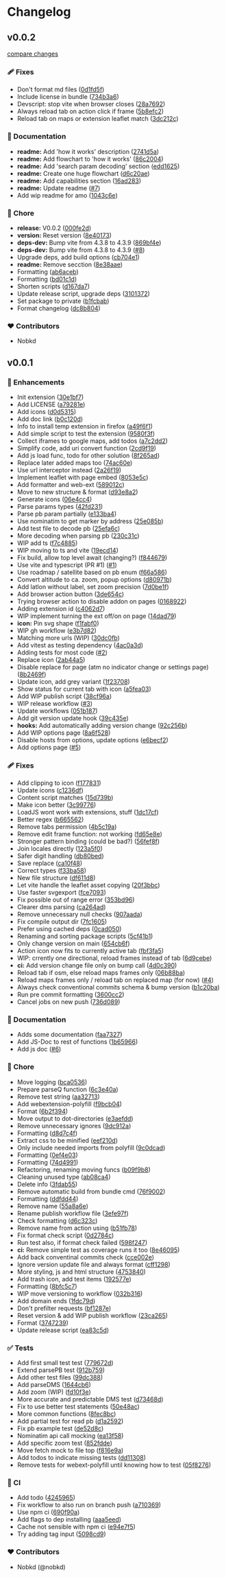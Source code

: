 # Changelog

## v0.0.2

[compare changes](https://github.com/nobkd/replace-maps/compare/v0.0.1...v0.0.2)

### 🩹 Fixes

- Don't format md files ([0d1fd5f](https://github.com/nobkd/replace-maps/commit/0d1fd5f))
- Include license in bundle ([734b3a6](https://github.com/nobkd/replace-maps/commit/734b3a6))
- Devscript:  stop vite when browser closes ([28a7692](https://github.com/nobkd/replace-maps/commit/28a7692))
- Always reload tab on action click if frame ([5b8efc2](https://github.com/nobkd/replace-maps/commit/5b8efc2))
- Reload tab on maps or extension leaflet match ([3dc212c](https://github.com/nobkd/replace-maps/commit/3dc212c))

### 📖 Documentation

- **readme:** Add 'how it works' description ([2741d5a](https://github.com/nobkd/replace-maps/commit/2741d5a))
- **readme:** Add flowchart to 'how it works' ([86c2004](https://github.com/nobkd/replace-maps/commit/86c2004))
- **readme:** Add 'search param decoding' section ([edd1625](https://github.com/nobkd/replace-maps/commit/edd1625))
- **readme:** Create one huge flowchart ([d6c20ae](https://github.com/nobkd/replace-maps/commit/d6c20ae))
- **readme:** Add capabilities section ([16ad283](https://github.com/nobkd/replace-maps/commit/16ad283))
- **readme:** Update readme ([#7](https://github.com/nobkd/replace-maps/pull/7))
- Add wip readme for amo ([1043c6e](https://github.com/nobkd/replace-maps/commit/1043c6e))

### 🏡 Chore

- **release:** V0.0.2 ([000fe2d](https://github.com/nobkd/replace-maps/commit/000fe2d))
- **version:** Reset version ([8e40173](https://github.com/nobkd/replace-maps/commit/8e40173))
- **deps-dev:** Bump vite from 4.3.8 to 4.3.9 ([869bf4e](https://github.com/nobkd/replace-maps/commit/869bf4e))
- **deps-dev:** Bump vite from 4.3.8 to 4.3.9 ([#8](https://github.com/nobkd/replace-maps/pull/8))
- Upgrade deps, add build options ([cb704e1](https://github.com/nobkd/replace-maps/commit/cb704e1))
- **readme:** Remove secction ([8e38aae](https://github.com/nobkd/replace-maps/commit/8e38aae))
- Formatting ([ab6aceb](https://github.com/nobkd/replace-maps/commit/ab6aceb))
- Formatting ([bd01c1d](https://github.com/nobkd/replace-maps/commit/bd01c1d))
- Shorten scripts ([d167da7](https://github.com/nobkd/replace-maps/commit/d167da7))
- Update release script, upgrade deps ([3101372](https://github.com/nobkd/replace-maps/commit/3101372))
- Set package to private ([b1fcbab](https://github.com/nobkd/replace-maps/commit/b1fcbab))
- Format changelog ([dc8b804](https://github.com/nobkd/replace-maps/commit/dc8b804))

### ❤️  Contributors

- Nobkd

## v0.0.1

### 🚀 Enhancements

- Init extension ([30e1bf7](https://github.com/nobkd/replace-maps/commit/30e1bf7))
- Add LICENSE ([a79281e](https://github.com/nobkd/replace-maps/commit/a79281e))
- Add icons ([d0d5315](https://github.com/nobkd/replace-maps/commit/d0d5315))
- Add doc link ([b0c120d](https://github.com/nobkd/replace-maps/commit/b0c120d))
- Info to install temp extension in firefox ([a49f6f1](https://github.com/nobkd/replace-maps/commit/a49f6f1))
- Add simple script to test the extension ([9580f3f](https://github.com/nobkd/replace-maps/commit/9580f3f))
- Collect iframes to google maps, add todos ([a7c2dd2](https://github.com/nobkd/replace-maps/commit/a7c2dd2))
- Simplify code, add uri convert function ([2cd9f19](https://github.com/nobkd/replace-maps/commit/2cd9f19))
- Add js load func, todo for other solution ([8f265ad](https://github.com/nobkd/replace-maps/commit/8f265ad))
- Replace later added maps too ([74ac60e](https://github.com/nobkd/replace-maps/commit/74ac60e))
- Use url interceptor instead ([2a26f19](https://github.com/nobkd/replace-maps/commit/2a26f19))
- Implement leaflet with page embed ([8053e5c](https://github.com/nobkd/replace-maps/commit/8053e5c))
- Add formatter and web-ext ([589012c](https://github.com/nobkd/replace-maps/commit/589012c))
- Move to new structure & format ([d93e8a2](https://github.com/nobkd/replace-maps/commit/d93e8a2))
- Generate icons ([06e4cc4](https://github.com/nobkd/replace-maps/commit/06e4cc4))
- Parse params types ([42fd231](https://github.com/nobkd/replace-maps/commit/42fd231))
- Parse pb param partially ([e133ba4](https://github.com/nobkd/replace-maps/commit/e133ba4))
- Use nominatim to get marker by address ([25e085b](https://github.com/nobkd/replace-maps/commit/25e085b))
- Add test file to decode pb ([25efa6c](https://github.com/nobkd/replace-maps/commit/25efa6c))
- More decoding when parsing pb ([230c31c](https://github.com/nobkd/replace-maps/commit/230c31c))
- WIP add ts ([f7c4885](https://github.com/nobkd/replace-maps/commit/f7c4885))
- WIP moving to ts and vite ([19ecd14](https://github.com/nobkd/replace-maps/commit/19ecd14))
- Fix build, allow top level await (changing?) ([f844679](https://github.com/nobkd/replace-maps/commit/f844679))
- Use vite and typescript (PR #1) ([#1](https://github.com/nobkd/replace-maps/issues/1))
- Use roadmap / satellite based on pb enum ([f66a586](https://github.com/nobkd/replace-maps/commit/f66a586))
- Convert altitude to ca. zoom, popup options ([d80971b](https://github.com/nobkd/replace-maps/commit/d80971b))
- Add latlon without label, set zoom precision ([7d0be1f](https://github.com/nobkd/replace-maps/commit/7d0be1f))
- Add browser action button ([3de654c](https://github.com/nobkd/replace-maps/commit/3de654c))
- Trying browser action to disable addon on pages ([0168922](https://github.com/nobkd/replace-maps/commit/0168922))
- Adding extension id ([c4062d7](https://github.com/nobkd/replace-maps/commit/c4062d7))
- WIP implement turning the ext off/on on page ([14dad79](https://github.com/nobkd/replace-maps/commit/14dad79))
- **icon:** Pin svg shape ([f1fabf0](https://github.com/nobkd/replace-maps/commit/f1fabf0))
- WIP gh workflow ([e3b7d82](https://github.com/nobkd/replace-maps/commit/e3b7d82))
- Matching more urls (WIP) ([30dc0fb](https://github.com/nobkd/replace-maps/commit/30dc0fb))
- Add vitest as testing dependency ([4ac0a3d](https://github.com/nobkd/replace-maps/commit/4ac0a3d))
- Adding tests for most code ([#2](https://github.com/nobkd/replace-maps/pull/2))
- Replace icon ([2ab44a5](https://github.com/nobkd/replace-maps/commit/2ab44a5))
- Disable replace for page (atm no indicator change or settings page) ([8b2469f](https://github.com/nobkd/replace-maps/commit/8b2469f))
- Update icon, add grey variant ([1f23708](https://github.com/nobkd/replace-maps/commit/1f23708))
- Show status for current tab with icon ([a5fea03](https://github.com/nobkd/replace-maps/commit/a5fea03))
- Add WIP publish script ([38cf96a](https://github.com/nobkd/replace-maps/commit/38cf96a))
- WIP release workflow ([#3](https://github.com/nobkd/replace-maps/pull/3))
- Update workflows ([051b187](https://github.com/nobkd/replace-maps/commit/051b187))
- Add git version update hook ([39c435e](https://github.com/nobkd/replace-maps/commit/39c435e))
- **hooks:** Add automatically adding version change ([92c256b](https://github.com/nobkd/replace-maps/commit/92c256b))
- Add WIP options page ([8a6f528](https://github.com/nobkd/replace-maps/commit/8a6f528))
- Disable hosts from options, update options ([e6becf2](https://github.com/nobkd/replace-maps/commit/e6becf2))
- Add options page ([#5](https://github.com/nobkd/replace-maps/pull/5))

### 🩹 Fixes

- Add clipping to icon ([f177831](https://github.com/nobkd/replace-maps/commit/f177831))
- Update icons ([c1236df](https://github.com/nobkd/replace-maps/commit/c1236df))
- Content script matches ([15d739b](https://github.com/nobkd/replace-maps/commit/15d739b))
- Make icon better ([3c99776](https://github.com/nobkd/replace-maps/commit/3c99776))
- LoadJS wont work with extensions, stuff ([1dc17cf](https://github.com/nobkd/replace-maps/commit/1dc17cf))
- Better regex ([b665562](https://github.com/nobkd/replace-maps/commit/b665562))
- Remove tabs permission ([4b5c19a](https://github.com/nobkd/replace-maps/commit/4b5c19a))
- Remove edit frame function: not working ([fd65e8e](https://github.com/nobkd/replace-maps/commit/fd65e8e))
- Stronger pattern binding (could be bad?) ([56fef8f](https://github.com/nobkd/replace-maps/commit/56fef8f))
- Join locales directly ([123a5f0](https://github.com/nobkd/replace-maps/commit/123a5f0))
- Safer digit handling ([db80bed](https://github.com/nobkd/replace-maps/commit/db80bed))
- Save replace ([ca10f48](https://github.com/nobkd/replace-maps/commit/ca10f48))
- Correct types ([f33ba58](https://github.com/nobkd/replace-maps/commit/f33ba58))
- New file structure ([df611d8](https://github.com/nobkd/replace-maps/commit/df611d8))
- Let vite handle the leaflet asset copying ([20f3bbc](https://github.com/nobkd/replace-maps/commit/20f3bbc))
- Use faster svgexport ([fce7093](https://github.com/nobkd/replace-maps/commit/fce7093))
- Fix possible out of range error ([353bd96](https://github.com/nobkd/replace-maps/commit/353bd96))
- Clearer dms parsing ([ca264ad](https://github.com/nobkd/replace-maps/commit/ca264ad))
- Remove unnecessary null checks ([907aada](https://github.com/nobkd/replace-maps/commit/907aada))
- Fix compile output dir ([7fc1605](https://github.com/nobkd/replace-maps/commit/7fc1605))
- Prefer using cached deps ([0cad050](https://github.com/nobkd/replace-maps/commit/0cad050))
- Renaming and sorting package scripts ([5cf41b1](https://github.com/nobkd/replace-maps/commit/5cf41b1))
- Only change version on main ([654cb6f](https://github.com/nobkd/replace-maps/commit/654cb6f))
- Action icon now fits to currently active tab ([fbf3fa5](https://github.com/nobkd/replace-maps/commit/fbf3fa5))
- WIP: crrently one directional, reload frames instead of tab ([6d9cebe](https://github.com/nobkd/replace-maps/commit/6d9cebe))
- **ci:** Add version change file only on bump call ([4d0c390](https://github.com/nobkd/replace-maps/commit/4d0c390))
- Reload tab if osm, else reload maps frames only ([06b88ba](https://github.com/nobkd/replace-maps/commit/06b88ba))
- Reload maps frames only / reload tab on replaced map (for now) ([#4](https://github.com/nobkd/replace-maps/pull/4))
- Always check conventional commits schema & bump version ([b1c20ba](https://github.com/nobkd/replace-maps/commit/b1c20ba))
- Run pre commit formatting ([3600cc2](https://github.com/nobkd/replace-maps/commit/3600cc2))
- Cancel jobs on new push ([736d089](https://github.com/nobkd/replace-maps/commit/736d089))

### 📖 Documentation

- Adds some documentation ([faa7327](https://github.com/nobkd/replace-maps/commit/faa7327))
- Add JS-Doc to rest of functions ([1b65966](https://github.com/nobkd/replace-maps/commit/1b65966))
- Add js doc ([#6](https://github.com/nobkd/replace-maps/pull/6))

### 🏡 Chore

- Move logging ([bca0536](https://github.com/nobkd/replace-maps/commit/bca0536))
- Prepare parseQ function ([6c3e40a](https://github.com/nobkd/replace-maps/commit/6c3e40a))
- Remove test string ([aa32713](https://github.com/nobkd/replace-maps/commit/aa32713))
- Add webextension-polyfill ([f9bcb04](https://github.com/nobkd/replace-maps/commit/f9bcb04))
- Format ([6b2f394](https://github.com/nobkd/replace-maps/commit/6b2f394))
- Move output to dot-directories ([e3aefdd](https://github.com/nobkd/replace-maps/commit/e3aefdd))
- Remove unnecessary ignores ([9dc912a](https://github.com/nobkd/replace-maps/commit/9dc912a))
- Formatting ([d8d7c4f](https://github.com/nobkd/replace-maps/commit/d8d7c4f))
- Extract css to be minified ([eef210d](https://github.com/nobkd/replace-maps/commit/eef210d))
- Only include needed imports from polyfill ([9c0dcad](https://github.com/nobkd/replace-maps/commit/9c0dcad))
- Formatting ([0ef4e03](https://github.com/nobkd/replace-maps/commit/0ef4e03))
- Formatting ([74d4991](https://github.com/nobkd/replace-maps/commit/74d4991))
- Refactoring, renaming moving funcs ([b09f9b8](https://github.com/nobkd/replace-maps/commit/b09f9b8))
- Cleaning unused type ([ab08ca4](https://github.com/nobkd/replace-maps/commit/ab08ca4))
- Delete info ([3fdab55](https://github.com/nobkd/replace-maps/commit/3fdab55))
- Remove automatic build from bundle cmd ([76f9002](https://github.com/nobkd/replace-maps/commit/76f9002))
- Formatting ([ddfdd44](https://github.com/nobkd/replace-maps/commit/ddfdd44))
- Remove name ([55a8a6e](https://github.com/nobkd/replace-maps/commit/55a8a6e))
- Rename publish workflow file ([3efe97f](https://github.com/nobkd/replace-maps/commit/3efe97f))
- Check formatting ([d6c323c](https://github.com/nobkd/replace-maps/commit/d6c323c))
- Remove name from action using ([b51fb78](https://github.com/nobkd/replace-maps/commit/b51fb78))
- Fix format check script ([0d2784c](https://github.com/nobkd/replace-maps/commit/0d2784c))
- Run test also, if format check failed ([598f247](https://github.com/nobkd/replace-maps/commit/598f247))
- **ci:** Remove simple test as coverage runs it too ([8e46095](https://github.com/nobkd/replace-maps/commit/8e46095))
- Add back conventinal commits check ([cce002e](https://github.com/nobkd/replace-maps/commit/cce002e))
- Ignore version update file and always format ([cff1298](https://github.com/nobkd/replace-maps/commit/cff1298))
- More styling, js and html structure ([4753840](https://github.com/nobkd/replace-maps/commit/4753840))
- Add trash icon, add test items ([192577e](https://github.com/nobkd/replace-maps/commit/192577e))
- Formatting ([8bfc5c7](https://github.com/nobkd/replace-maps/commit/8bfc5c7))
- WIP move versioning to workflow ([032b316](https://github.com/nobkd/replace-maps/commit/032b316))
- Add domain ends ([1fdc79d](https://github.com/nobkd/replace-maps/commit/1fdc79d))
- Don't prefilter requests ([bf1287e](https://github.com/nobkd/replace-maps/commit/bf1287e))
- Reset version & add WIP publish workflow ([23ca265](https://github.com/nobkd/replace-maps/commit/23ca265))
- Format ([3747239](https://github.com/nobkd/replace-maps/commit/3747239))
- Update release script ([ea83c5d](https://github.com/nobkd/replace-maps/commit/ea83c5d))

### ✅ Tests

- Add first small test test ([779672d](https://github.com/nobkd/replace-maps/commit/779672d))
- Extend parsePB test ([912b759](https://github.com/nobkd/replace-maps/commit/912b759))
- Add other test files ([99dc388](https://github.com/nobkd/replace-maps/commit/99dc388))
- Add parseDMS ([1644cb6](https://github.com/nobkd/replace-maps/commit/1644cb6))
- Add zoom (WIP) ([fd10f3e](https://github.com/nobkd/replace-maps/commit/fd10f3e))
- More accurate and predictable DMS test ([d73468d](https://github.com/nobkd/replace-maps/commit/d73468d))
- Fix to use better test statements ([50e48ac](https://github.com/nobkd/replace-maps/commit/50e48ac))
- More common functions ([8fec8bc](https://github.com/nobkd/replace-maps/commit/8fec8bc))
- Add partial test for read pb ([d1a2592](https://github.com/nobkd/replace-maps/commit/d1a2592))
- Fix pb example test ([de52d8c](https://github.com/nobkd/replace-maps/commit/de52d8c))
- Nominatim api call mocking ([ea13f58](https://github.com/nobkd/replace-maps/commit/ea13f58))
- Add specific zoom test ([852fdde](https://github.com/nobkd/replace-maps/commit/852fdde))
- Move fetch mock to file top ([f816e9a](https://github.com/nobkd/replace-maps/commit/f816e9a))
- Add todos to indicate missing tests ([dd11308](https://github.com/nobkd/replace-maps/commit/dd11308))
- Remove tests for webext-polyfill until knowing how to test ([05f8276](https://github.com/nobkd/replace-maps/commit/05f8276))

### 🤖 CI

- Add todo ([4245965](https://github.com/nobkd/replace-maps/commit/4245965))
- Fix workflow to also run on branch push ([a710369](https://github.com/nobkd/replace-maps/commit/a710369))
- Use npm ci ([690f90a](https://github.com/nobkd/replace-maps/commit/690f90a))
- Add flags to dep installing ([aaa5eed](https://github.com/nobkd/replace-maps/commit/aaa5eed))
- Cache not sensible with npm ci ([e94e7f5](https://github.com/nobkd/replace-maps/commit/e94e7f5))
- Try adding tag input ([5098cd9](https://github.com/nobkd/replace-maps/commit/5098cd9))

### ❤️  Contributors

- Nobkd (@nobkd)
